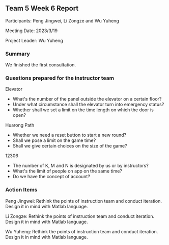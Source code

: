 ## Team 5 Week 6 Report


Participants: Peng Jingwei, Li Zongze and Wu Yuheng  

Meeting Date: 2023/3/19  

Project Leader:  Wu Yuheng

### Summary

We finished the first consultation.

### Questions prepared for the instructor team

Elevator

- What's the number of the panel outside the elevator on a certain floor?
- Under what circumstance shall the elevator turn into emergency status?
- Whether shall we set a limit on the time length on which the door is open?



Huarong Path

- Whether we need a reset button to start a new round?
- Shall we pose a limit on the game time?
- Shall we give certain choices on the size of the game?



12306

- The number of K, M and N is designated by us or by instructors?
- What's the limit of people on app on the same time?
- Do we have the concept of account?

### Action Items

Peng Jingwei: Rethink the points of instruction team and conduct iteration. Design it in mind with Matlab language.

Li Zongze: Rethink the points of instruction team and conduct iteration. Design it in mind with Matlab language.

Wu Yuheng: Rethink the points of instruction team and conduct iteration. Design it in mind with Matlab language.